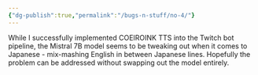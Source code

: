 ```yaml
---
{"dg-publish":true,"permalink":"/bugs-n-stuff/no-4/"}
---
```


While I successfully implemented COEIROINK TTS into the Twitch bot pipeline, the Mistral 7B model seems to be tweaking out when it comes to Japanese - mix-mashing English in between Japanese lines.
Hopefully the problem can be addressed without swapping out the model entirely.